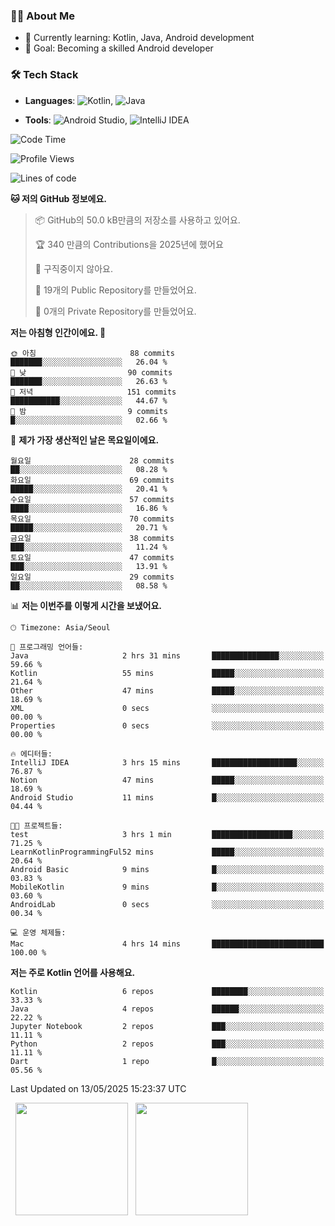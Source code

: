### 👨‍💻 About Me
- 🌱 Currently learning: Kotlin, Java, Android development
- 🎯 Goal: Becoming a skilled Android developer

### 🛠 Tech Stack
- **Languages**: ![Kotlin](https://img.shields.io/badge/Kotlin-0095D5?style=flat-square&logo=kotlin&logoColor=white), 
![Java](https://img.shields.io/badge/Java-007396?style=flat-square&logo=coffeescript&logoColor=white)

- **Tools**:
![Android Studio](https://img.shields.io/badge/Android%20Studio-3DDC84?style=flat-square&logo=android-studio&logoColor=white), 
![IntelliJ IDEA](https://img.shields.io/badge/IntelliJ%20IDEA-000000?style=flat-square&logo=intellij-idea&logoColor=white)

<!--START_SECTION:waka-->
![Code Time](http://img.shields.io/badge/Code%20Time-133%20hrs%2026%20mins-blue)

![Profile Views](http://img.shields.io/badge/Profile%20Views-0-blue)

![Lines of code](https://img.shields.io/badge/%EC%A0%80%EB%8A%94%20%EC%97%AC%ED%83%9C%EA%B9%8C%EC%A7%80%20-269.9%20thousand%20%EC%A4%84%EC%9D%98%20%EC%BD%94%EB%93%9C%EB%A5%BC%20%EC%9E%91%EC%84%B1%ED%96%88%EC%96%B4%EC%9A%94.-blue)

**🐱 저의 GitHub 정보에요.** 

> 📦 GitHub의 50.0 kB만큼의 저장소를 사용하고 있어요. 
 > 
> 🏆 340 만큼의 Contributions을 2025년에 했어요
 > 
> 🚫 구직중이지 않아요.
 > 
> 📜 19개의 Public Repository를 만들었어요. 
 > 
> 🔑 0개의 Private Repository를 만들었어요. 
 > 
**저는 아침형 인간이에요. 🐤** 

```text
🌞 아침                     88 commits          ███████░░░░░░░░░░░░░░░░░░   26.04 % 
🌆 낮　                     90 commits          ███████░░░░░░░░░░░░░░░░░░   26.63 % 
🌃 저녁                     151 commits         ███████████░░░░░░░░░░░░░░   44.67 % 
🌙 밤　                     9 commits           █░░░░░░░░░░░░░░░░░░░░░░░░   02.66 % 
```
📅 **제가 가장 생산적인 날은 목요일이에요.** 

```text
월요일                      28 commits          ██░░░░░░░░░░░░░░░░░░░░░░░   08.28 % 
화요일                      69 commits          █████░░░░░░░░░░░░░░░░░░░░   20.41 % 
수요일                      57 commits          ████░░░░░░░░░░░░░░░░░░░░░   16.86 % 
목요일                      70 commits          █████░░░░░░░░░░░░░░░░░░░░   20.71 % 
금요일                      38 commits          ███░░░░░░░░░░░░░░░░░░░░░░   11.24 % 
토요일                      47 commits          ███░░░░░░░░░░░░░░░░░░░░░░   13.91 % 
일요일                      29 commits          ██░░░░░░░░░░░░░░░░░░░░░░░   08.58 % 
```


📊 **저는 이번주를 이렇게 시간을 보냈어요.** 

```text
🕑︎ Timezone: Asia/Seoul

💬 프로그래밍 언어들: 
Java                     2 hrs 31 mins       ███████████████░░░░░░░░░░   59.66 % 
Kotlin                   55 mins             █████░░░░░░░░░░░░░░░░░░░░   21.64 % 
Other                    47 mins             █████░░░░░░░░░░░░░░░░░░░░   18.69 % 
XML                      0 secs              ░░░░░░░░░░░░░░░░░░░░░░░░░   00.00 % 
Properties               0 secs              ░░░░░░░░░░░░░░░░░░░░░░░░░   00.00 % 

🔥 에디터들: 
IntelliJ IDEA            3 hrs 15 mins       ███████████████████░░░░░░   76.87 % 
Notion                   47 mins             █████░░░░░░░░░░░░░░░░░░░░   18.69 % 
Android Studio           11 mins             █░░░░░░░░░░░░░░░░░░░░░░░░   04.44 % 

🐱‍💻 프로젝트들: 
test                     3 hrs 1 min         ██████████████████░░░░░░░   71.25 % 
LearnKotlinProgrammingFul52 mins             █████░░░░░░░░░░░░░░░░░░░░   20.64 % 
Android Basic            9 mins              █░░░░░░░░░░░░░░░░░░░░░░░░   03.83 % 
MobileKotlin             9 mins              █░░░░░░░░░░░░░░░░░░░░░░░░   03.60 % 
AndroidLab               0 secs              ░░░░░░░░░░░░░░░░░░░░░░░░░   00.34 % 

💻 운영 체제들: 
Mac                      4 hrs 14 mins       █████████████████████████   100.00 % 
```

**저는 주로 Kotlin 언어를 사용해요.** 

```text
Kotlin                   6 repos             ████████░░░░░░░░░░░░░░░░░   33.33 % 
Java                     4 repos             ██████░░░░░░░░░░░░░░░░░░░   22.22 % 
Jupyter Notebook         2 repos             ███░░░░░░░░░░░░░░░░░░░░░░   11.11 % 
Python                   2 repos             ███░░░░░░░░░░░░░░░░░░░░░░   11.11 % 
Dart                     1 repo              █░░░░░░░░░░░░░░░░░░░░░░░░   05.56 % 
```




 Last Updated on 13/05/2025 15:23:37 UTC
<!--END_SECTION:waka-->

<p>
  <img height="180em" src="https://github-readme-stats.vercel.app/api?username=JongHyun070105&show_icons=true&include_all_commits=true&bg_color=0d1117&title_color=ffffff&text_color=c9d1d9&icon_color=79ff97">
  <img height="180em" src="https://github-readme-stats.vercel.app/api/top-langs/?username=JongHyun070105&layout=compact&langs_count=4&bg_color=0d1117&title_color=ffffff&text_color=c9d1d9&hide=php,jupyter%20notebook&hide_repo=EcoStep,mimir,git-session">
</p>

